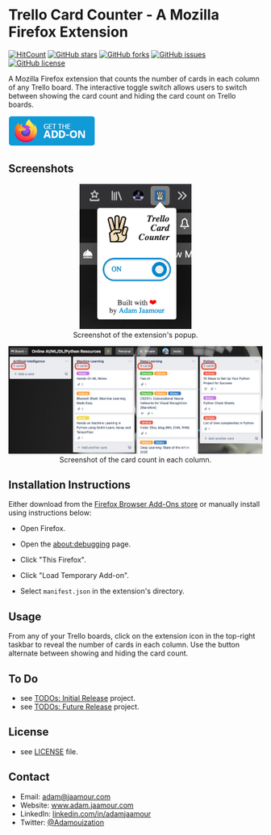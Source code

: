# Trello Card Counter - A Mozilla Firefox Extension

[![HitCount](http://hits.dwyl.com/Adamouization/Trello-Card-Counter-Mozilla-Extension.svg)](http://hits.dwyl.com/Adamouization/Trello-Card-Counter-Mozilla-Extension) [![GitHub stars](https://img.shields.io/github/stars/Adamouization/Trello-Card-Counter-Mozilla-Extension)](https://github.com/Adamouization/Trello-Card-Counter-Mozilla-Extension/stargazers) [![GitHub forks](https://img.shields.io/github/forks/Adamouization/Trello-Card-Counter-Mozilla-Extension)](https://github.com/Adamouization/Trello-Card-Counter-Mozilla-Extension/network) [![GitHub issues](https://img.shields.io/github/issues/Adamouization/Trello-Card-Counter-Mozilla-Extension)](https://github.com/Adamouization/Trello-Card-Counter-Mozilla-Extension/issues) [![GitHub license](https://img.shields.io/github/license/Adamouization/Trello-Card-Counter-Mozilla-Extension)](https://github.com/Adamouization/Trello-Card-Counter-Mozilla-Extension/blob/master/LICENSE)

A Mozilla Firefox extension that counts the number of cards in each column of any Trello board. The interactive toggle switch allows users to switch between showing the card count and hiding the card count on Trello boards.

[![](assets/get-the-addon-178x60px.dad84b42.png)](https://addons.mozilla.org/firefox/addon/trello-card-count/)

## Screenshots

<p align="center">
 <img src="assets/screenshot_popup.png" width="222">
 <br>Screenshot of the extension's popup.
</p>

<p align="center">
 <img src="assets/screenshot_count.png" width="888">
 <br>Screenshot of the card count in each column.
</p>


## Installation Instructions

Either download from the [Firefox Browser Add-Ons store](https://addons.mozilla.org/firefox/addon/trello-card-count/) or manually install using instructions below:

* Open Firefox.

* Open the [about:debugging](about:debugging) page.

* Click "This Firefox".

* Click "Load Temporary Add-on".
 
* Select `manifest.json` in the extension's directory.

## Usage

From any of your Trello boards, click on the extension icon in the top-right taskbar to reveal the number of cards in each column. Use the button alternate between showing and hiding the card count.

## To Do
* see [TODOs: Initial Release](https://github.com/Adamouization/Trello-Card-Counter-Mozilla-Extension/projects/1) project.
* see [TODOs: Future Release](https://github.com/Adamouization/Trello-Card-Counter-Mozilla-Extension/projects/2) project.

## License 
* see [LICENSE](https://github.com/Adamouization/Trello-Card-Counter-Mozilla-Extension/blob/master/LICENSE) file.

## Contact
* Email: adam@jaamour.com
* Website: www.adam.jaamour.com
* LinkedIn: [linkedin.com/in/adamjaamour](https://www.linkedin.com/in/adamjaamour/)
* Twitter: [@Adamouization](https://twitter.com/Adamouization)

